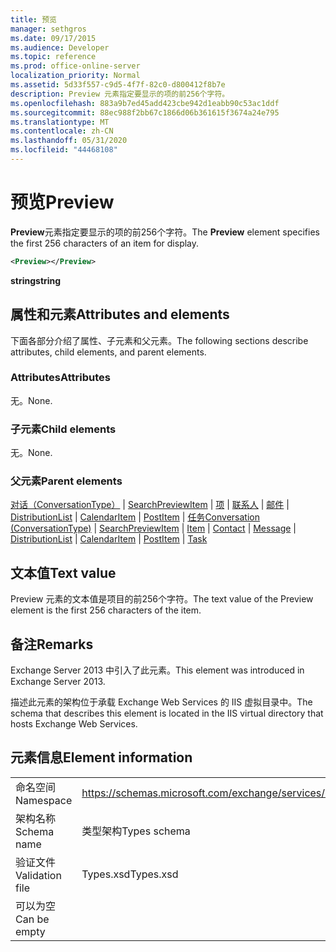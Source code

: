```yaml
---
title: 预览
manager: sethgros
ms.date: 09/17/2015
ms.audience: Developer
ms.topic: reference
ms.prod: office-online-server
localization_priority: Normal
ms.assetid: 5d33f557-c9d5-4f7f-82c0-d800412f8b7e
description: Preview 元素指定要显示的项的前256个字符。
ms.openlocfilehash: 883a9b7ed45add423cbe942d1eabb90c53ac1ddf
ms.sourcegitcommit: 88ec988f2bb67c1866d06b361615f3674a24e795
ms.translationtype: MT
ms.contentlocale: zh-CN
ms.lasthandoff: 05/31/2020
ms.locfileid: "44468108"
---
```

# <a name="preview"></a><span data-ttu-id="2a642-103">预览</span><span class="sxs-lookup"><span data-stu-id="2a642-103">Preview</span></span>

<span data-ttu-id="2a642-104">**Preview**元素指定要显示的项的前256个字符。</span><span class="sxs-lookup"><span data-stu-id="2a642-104">The **Preview** element specifies the first 256 characters of an item for display.</span></span> 
  
```XML
<Preview></Preview>
```

 <span data-ttu-id="2a642-105">**string**</span><span class="sxs-lookup"><span data-stu-id="2a642-105">**string**</span></span>
## <a name="attributes-and-elements"></a><span data-ttu-id="2a642-106">属性和元素</span><span class="sxs-lookup"><span data-stu-id="2a642-106">Attributes and elements</span></span>

<span data-ttu-id="2a642-107">下面各部分介绍了属性、子元素和父元素。</span><span class="sxs-lookup"><span data-stu-id="2a642-107">The following sections describe attributes, child elements, and parent elements.</span></span>
  
### <a name="attributes"></a><span data-ttu-id="2a642-108">Attributes</span><span class="sxs-lookup"><span data-stu-id="2a642-108">Attributes</span></span>

<span data-ttu-id="2a642-109">无。</span><span class="sxs-lookup"><span data-stu-id="2a642-109">None.</span></span>
  
### <a name="child-elements"></a><span data-ttu-id="2a642-110">子元素</span><span class="sxs-lookup"><span data-stu-id="2a642-110">Child elements</span></span>

<span data-ttu-id="2a642-111">无。</span><span class="sxs-lookup"><span data-stu-id="2a642-111">None.</span></span>
  
### <a name="parent-elements"></a><span data-ttu-id="2a642-112">父元素</span><span class="sxs-lookup"><span data-stu-id="2a642-112">Parent elements</span></span>

<span data-ttu-id="2a642-113">[对话（ConversationType）](conversation-conversationtype.md)  | [SearchPreviewItem](searchpreviewitem.md)  | [项](item.md)  | [联系人](contact.md)  | [邮件](message-ex15websvcsotherref.md)  | [DistributionList](distributionlist.md)  | [CalendarItem](calendaritem.md)  | [PostItem](postitem.md)  | [任务](task.md)</span><span class="sxs-lookup"><span data-stu-id="2a642-113">[Conversation (ConversationType)](conversation-conversationtype.md) | [SearchPreviewItem](searchpreviewitem.md) | [Item](item.md) | [Contact](contact.md) | [Message](message-ex15websvcsotherref.md) | [DistributionList](distributionlist.md) | [CalendarItem](calendaritem.md) | [PostItem](postitem.md) | [Task](task.md)</span></span>
  
## <a name="text-value"></a><span data-ttu-id="2a642-114">文本值</span><span class="sxs-lookup"><span data-stu-id="2a642-114">Text value</span></span>

<span data-ttu-id="2a642-115">Preview 元素的文本值是项目的前256个字符。</span><span class="sxs-lookup"><span data-stu-id="2a642-115">The text value of the Preview element is the first 256 characters of the item.</span></span>
  
## <a name="remarks"></a><span data-ttu-id="2a642-116">备注</span><span class="sxs-lookup"><span data-stu-id="2a642-116">Remarks</span></span>

<span data-ttu-id="2a642-117">Exchange Server 2013 中引入了此元素。</span><span class="sxs-lookup"><span data-stu-id="2a642-117">This element was introduced in Exchange Server 2013.</span></span>
  
<span data-ttu-id="2a642-118">描述此元素的架构位于承载 Exchange Web Services 的 IIS 虚拟目录中。</span><span class="sxs-lookup"><span data-stu-id="2a642-118">The schema that describes this element is located in the IIS virtual directory that hosts Exchange Web Services.</span></span>
  
## <a name="element-information"></a><span data-ttu-id="2a642-119">元素信息</span><span class="sxs-lookup"><span data-stu-id="2a642-119">Element information</span></span>

|||
|:-----|:-----|
|<span data-ttu-id="2a642-120">命名空间</span><span class="sxs-lookup"><span data-stu-id="2a642-120">Namespace</span></span>  <br/> |https://schemas.microsoft.com/exchange/services/2006/types  <br/> |
|<span data-ttu-id="2a642-121">架构名称</span><span class="sxs-lookup"><span data-stu-id="2a642-121">Schema name</span></span>  <br/> |<span data-ttu-id="2a642-122">类型架构</span><span class="sxs-lookup"><span data-stu-id="2a642-122">Types schema</span></span>  <br/> |
|<span data-ttu-id="2a642-123">验证文件</span><span class="sxs-lookup"><span data-stu-id="2a642-123">Validation file</span></span>  <br/> |<span data-ttu-id="2a642-124">Types.xsd</span><span class="sxs-lookup"><span data-stu-id="2a642-124">Types.xsd</span></span>  <br/> |
|<span data-ttu-id="2a642-125">可以为空</span><span class="sxs-lookup"><span data-stu-id="2a642-125">Can be empty</span></span>  <br/> ||
   

